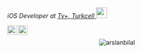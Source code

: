 <br>
<p><em>iOS Developer at <a href="https://www.turkcell.com.tr">Tv+, Turkcell </a><img src="https://s.turkcell.com.tr/SiteAssets/Hakkimizda/genel-bakis/logolarimiz/AMBLEM_SARI.png" width="25"></em></p>

<p align="left">
<a href="https://twitter.com/_bilalarslan">
  <img align="left" alt="Bilal Arslan, Twitter" width="22px" src="https://raw.githubusercontent.com/peterthehan/peterthehan/master/assets/twitter.svg" />
</a>
<a href="https://www.linkedin.com/in/bilal-arslan/">
  <img align="left" alt="Bilal Arslan's LinkedIN" width="22px" src="https://raw.githubusercontent.com/peterthehan/peterthehan/master/assets/linkedin.svg" />
</a>
</p>

<br />

<!--
[![Top Langs](https://github-readme-stats.vercel.app/api/top-langs/?username=arslanbilal&layout=compact&theme=vision-friendly-dark)](https://github.com/anuraghazra/github-readme-stats)
-->

<p align="center"> <img src="https://github-readme-stats.vercel.app/api?username=arslanbilal&show_icons=true&theme=vision-friendly-dark&count_private=true&include_all_commits=true" alt="arslanbilal"/>
  
